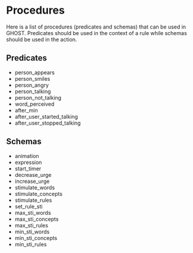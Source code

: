 # Procedures
Here is a list of procedures (predicates and schemas) that can be used in GHOST. Predicates should be used in the context of a rule while schemas should be used in the action.

## Predicates
- person_appears
- person_smiles
- person_angry
- person_talking
- person_not_talking
- word_perceived
- after_min
- after_user_started_talking
- after_user_stopped_talking

## Schemas
- animation
- expression
- start_timer
- decrease_urge
- increase_urge
- stimulate_words
- stimulate_concepts
- stimulate_rules
- set_rule_sti
- max_sti_words
- max_sti_concepts
- max_sti_rules
- min_sti_words
- min_sti_concepts
- min_sti_rules
